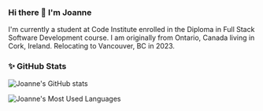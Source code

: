 ### Hi there 👋 I'm Joanne

I'm currently a student at Code Institute enrolled in the Diploma in Full Stack Software Development course. I am originally from Ontario, Canada living in Cork, Ireland. Relocating to Vancouver, BC in 2023. 


### ✨ GitHub Stats 

![Joanne's GitHub stats](https://github-readme-stats.vercel.app/api?username=lee-joanne&show_icons=true&theme=apprentice)
                                                                                                                                       
![Joanne's Most Used Languages](https://github-readme-stats.vercel.app/api/top-langs/?username=lee-joanne&layout=compact&theme=apprentice)

